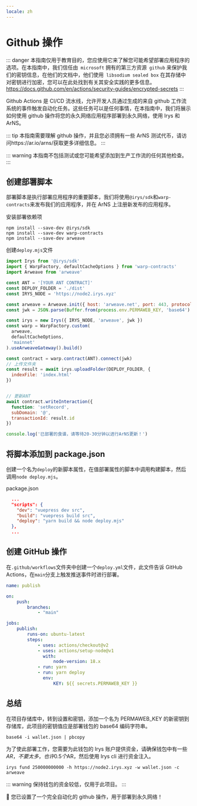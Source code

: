 ```yaml
---
locale: zh
---
```


# Github 操作

::: danger
本指南仅用于教育目的，您应使用它来了解您可能希望部署应用程序的选项。在本指南中，我们信任由` microsoft` 拥有的第三方资源` github` 来保护我们的密钥信息，在他们的文档中，他们使用` libsodium sealed box` 在其存储中对密钥进行加密，您可以在此处找到有关其安全实践的更多信息。https://docs.github.com/en/actions/security-guides/encrypted-secrets
:::

Github Actions 是 CI/CD 流水线，允许开发人员通过生成的来自 github 工作流系统的事件触发自动化任务。这些任务可以是任何事情，在本指南中，我们将展示如何使用 github 操作将您的永久网络应用程序部署到永久网络，使用 Irys 和 ArNS。

::: tip
本指南需要理解 github 操作，并且您必须拥有一些 ArNS 测试代币，请访问https://ar.io/arns/获取更多详细信息。
:::

::: warning
本指南不包括测试或您可能希望添加到生产工作流的任何其他检查。
:::

## 创建部署脚本

部署脚本是执行部署应用程序的重要脚本，我们将使用`@irys/sdk`和`warp-contracts`来发布我们的应用程序，并在 ArNS 上注册新发布的应用程序。

安装部署依赖项

```console
npm install --save-dev @irys/sdk
npm install --save-dev warp-contracts
npm install --save-dev arweave
```

创建`deploy.mjs`文件

```js
import Irys from '@irys/sdk'
import { WarpFactory, defaultCacheOptions } from 'warp-contracts'
import Arweave from 'arweave'

const ANT = '[YOUR ANT CONTRACT]'
const DEPLOY_FOLDER = './dist'
const IRYS_NODE = 'https://node2.irys.xyz'

const arweave = Arweave.init({ host: 'arweave.net', port: 443, protocol: 'https' })
const jwk = JSON.parse(Buffer.from(process.env.PERMAWEB_KEY, 'base64').toString('utf-8'))

const irys = new Irys({ IRYS_NODE, 'arweave', jwk })
const warp = WarpFactory.custom(
  arweave,
  defaultCacheOptions,
  'mainnet'
).useArweaveGateway().build()

const contract = warp.contract(ANT).connect(jwk)
// 上传文件夹
const result = await irys.uploadFolder(DEPLOY_FOLDER, {
  indexFile: 'index.html'
})


// 更新ANT
await contract.writeInteraction({
  function: 'setRecord',
  subDomain: '@',
  transactionId: result.id
})

console.log('已部署的食谱，请等待20-30分钟以进行ArNS更新！')
```

## 将脚本添加到 package.json

创建一个名为`deploy`的新脚本属性，在值部署属性的脚本中调用构建脚本，然后调用`node deploy.mjs`。

package.json

```json
  ...
  "scripts": {
    "dev": "vuepress dev src",
    "build": "vuepress build src",
    "deploy": "yarn build && node deploy.mjs"
  },
  ...
```

## 创建 GitHub 操作

在`.github/workflows`文件夹中创建一个`deploy.yml`文件，此文件告诉 GitHub Actions，在`main`分支上触发推送事件时进行部署。

```yml
name: publish

on:
    push:
        branches:
            - "main"

jobs:
    publish:
        runs-on: ubuntu-latest
        steps:
            - uses: actions/checkout@v2
            - uses: actions/setup-node@v1
              with:
                  node-version: 18.x
            - run: yarn
            - run: yarn deploy
              env:
                  KEY: ${{ secrets.PERMAWEB_KEY }}
```

## 总结

在项目存储库中，转到设置和密钥，添加一个名为 PERMAWEB_KEY 的新密钥到存储库，此项目的密钥值应是部署钱包的 base64 编码字符串。

```console
base64 -i wallet.json | pbcopy
```

为了使此部署工作，您需要为此钱包的 Irys 账户提供资金，请确保钱包中有一些$AR，不要太多，也许0.5个$AR，然后使用 Irys cli 进行资金注入。

```console
irys fund 250000000000 -h https://node2.irys.xyz -w wallet.json -c arweave
```

::: warning
保持钱包的资金较低，仅用于此项目。
:::

:tada: 您已设置了一个完全自动化的 github 操作，用于部署到永久网络！
